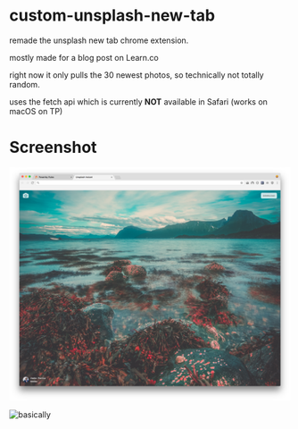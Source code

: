 # custom-unsplash-new-tab

remade the unsplash new tab chrome extension.

mostly made for a blog post on Learn.co

right now it only pulls the 30 newest photos, so technically not totally random.

uses the fetch api which is currently **NOT** available in Safari (works on macOS on TP)

# Screenshot
![Screenshot](screenshot.png)

![basically](http://weknowmemes.com/wp-content/uploads/2013/11/i-made-this-comic.jpg)

